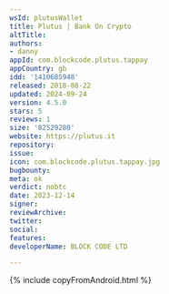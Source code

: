 ```yaml
---
wsId: plutusWallet
title: Plutus | Bank On Crypto
altTitle: 
authors:
- danny
appId: com.blockcode.plutus.tappay
appCountry: gb
idd: '1410685948'
released: 2018-08-22
updated: 2024-09-24
version: 4.5.0
stars: 5
reviews: 1
size: '82529280'
website: https://plutus.it
repository: 
issue: 
icon: com.blockcode.plutus.tappay.jpg
bugbounty: 
meta: ok
verdict: nobtc
date: 2023-12-14
signer: 
reviewArchive: 
twitter: 
social: 
features: 
developerName: BLOCK CODE LTD

---
```


{% include copyFromAndroid.html %}